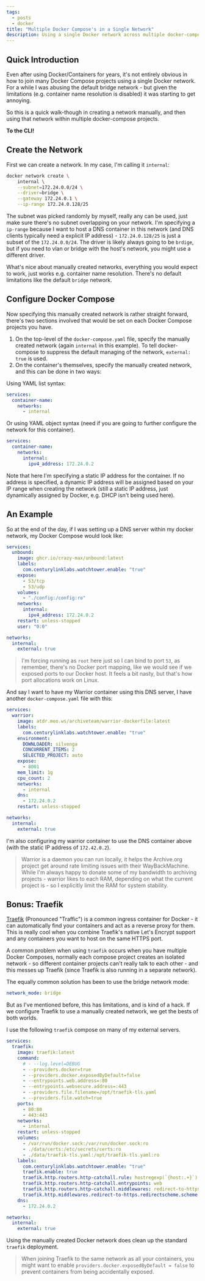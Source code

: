 ```yaml
---
tags:
  - posts
  - docker
title: "Multiple Docker Compose's in a Single Network"
description: Using a single Docker network across multiple docker-compose files - and a little about using a DNS resolver container as well.
---
```

## Quick Introduction

Even after using Docker/Containers for years, it's not entirely obvious in how to join many Docker Compose projects using a single Docker network. For a while I was abusing the default bridge network - but given the limitations (e.g. container name resolution is disabled) it was starting to get annoying.

So this is a quick walk-though in creating a network manually, and then using that network within multiple docker-compose projects.

**To the CLI!**

## Create the Network

First we can create a network. In my case, I'm calling it `internal`:

```bash
docker network create \
    internal \
    --subnet=172.24.0.0/24 \
    --driver=bridge \
    --gateway 172.24.0.1 \
    --ip-range 172.24.0.128/25
```

The subnet was picked randomly by myself, really any can be used, just make sure there's no subnet overlapping on your network. I'm specifying a `ip-range` because I want to host a DNS container in this network (and DNS clients typically need a explicit IP address) - `172.24.0.128/25` is just a subset of the `172.24.0.0/24`. The driver is likely always going to be `brdige`, but if you need to vlan or bridge with the host's network, you might use a different driver.

What's nice about manually created networks, everything you would expect to work, just works e.g. container name resolution. There's no default limitations like the default `bridge` network.

## Configure Docker Compose

Now specifying this manually created network is rather straight forward, there's two sections involved that would be set on each Docker Compose projects you have.

1. On the top-level of the `docker-compose.yaml` file, specify the manually created network (again `internal` in this example). To tell docker-compose to suppress the default managing of the network, `external: true` is used.
2. On the container's themselves, specify the manually created network, and this can be done in two ways:

Using YAML list syntax:

```yaml
services:
  container-name:
    networks:
      - internal
```

Or using YAML object syntax (need if you are going to further configure the network for this container).

```yaml
services:
  container-name:
    networks:
      internal:
        ipv4_address: 172.24.0.2
```

Note that here I'm specifying a static IP address for the container. If no address is specified, a dynamic IP address will be assigned based on your IP range when creating the network (still a static IP address, just dynamically assigned by Docker, e.g. DHCP isn't being used here).

## An Example

So at the end of the day, if I was setting up a DNS server within my docker network, my Docker Compose would look like:

```yaml
services:
  unbound:
    image: ghcr.io/crazy-max/unbound:latest
    labels:
      com.centurylinklabs.watchtower.enable: "true"
    expose:
      - 53/tcp
      - 53/udp
    volumes:
      - "./config:/config:ro"
    networks:
      internal:
        ipv4_address: 172.24.0.2
    restart: unless-stopped
    user: "0:0"

networks:
  internal:
    external: true
```

> I'm forcing running as `root` here just so I can bind to port `53`, as remember, there's no Docker port mapping, like we would see if we exposed ports to our Docker host. It feels a bit nasty, but that's how port allocations work on Linux.

And say I want to have my Warrior container using this DNS server, I have another `docker-compose.yaml` file with this:

```yaml
services:
  warrior:
    image: atdr.meo.ws/archiveteam/warrior-dockerfile:latest
    labels:
      com.centurylinklabs.watchtower.enable: "true"
    environment:
      DOWNLOADER: silvenga
      CONCURRENT_ITEMS: 2
      SELECTED_PROJECT: auto
    expose:
      - 8001
    mem_limit: 1g
    cpu_count: 2
    networks:
      - internal
    dns:
      - 172.24.0.2
    restart: unless-stopped

networks:
  internal:
    external: true
```

I'm also configuring my warrior container to use the DNS container above (with the static IP address of `172.42.0.2`).

> Warrior is a daemon you can run locally, it helps the Archive.org project get around rate limiting issues with their WayBackMachine. While I'm always happy to donate some of my bandwidth to archiving projects - warrior likes to each RAM, depending on what the current project is - so I explicitly limit the RAM for system stability.

## Bonus: Traefik

[Traefik](https://doc.traefik.io/traefik/) (Pronounced "Traffic") is a common ingress container for Docker - it can automatically find your containers and act as a reverse proxy for them. This is really cool when you combine Traefik's native Let's Encrypt support and any containers you want to host on the same HTTPS port.

A common problem when using `traefik` occurs when you have multiple Docker Composes, normally each compose project creates an isolated network - so different container projects can't really talk to each other - and this messes up Traefik (since Traefik is also running in a separate network).

The equally common solution has been to use the bridge network mode:

```yaml
network_mode: bridge
```

But as I've mentioned before, this has limitations, and is kind of a hack. If we configure Traefik to use a manually created network, we get the bests of both worlds.

I use the following `traefik` compose on many of my external servers.

```yaml
services:
  traefik:
    image: traefik:latest
    command:
      # - --log.level=DEBUG
      - --providers.docker=true
      - --providers.docker.exposedByDefault=false
      - --entrypoints.web.address=:80
      - --entrypoints.websecure.address=:443
      - --providers.file.filename=/opt/traefik-tls.yaml
      - --providers.file.watch=true
    ports:
      - 80:80
      - 443:443
    networks:
      - internal
    restart: unless-stopped
    volumes:
      - /var/run/docker.sock:/var/run/docker.sock:ro
      - ./data/certs:/etc/secrets/certs:ro
      - ./data/traefik-tls.yaml:/opt/traefik-tls.yaml:ro
    labels:
      com.centurylinklabs.watchtower.enable: "true"
      traefik.enable: true
      traefik.http.routers.http-catchall.rule: hostregexp(`{host:.+}`)
      traefik.http.routers.http-catchall.entrypoints: web
      traefik.http.routers.http-catchall.middlewares: redirect-to-https@docker
      traefik.http.middlewares.redirect-to-https.redirectscheme.scheme: https
    dns:
      - 172.24.0.2

networks:
  internal:
    external: true
```

Using the manually created Docker network does clean up the standard `traefik` deployment.

> When joining Traefik to the same network as all your containers, you might want to enable `providers.docker.exposedByDefault = false` to prevent containers from being accidentally exposed.
